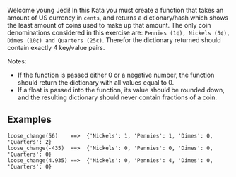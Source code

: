 Welcome young Jedi! In this Kata you must create a function that takes an amount of US currency in `cents`, and returns a dictionary/hash which shows the least amount of coins used to make up that amount. The only coin denominations considered in this exercise are: `Pennies (1¢), Nickels (5¢), Dimes (10¢) and Quarters (25¢)`.
Therefor the dictionary returned should contain exactly 4 key/value pairs.

Notes:

* If the function is passed either 0 or a negative number, the function should return the dictionary with all values equal to 0.
* If a float is passed into the function, its value should be rounded down, and the resulting dictionary should never contain fractions of a coin.


## Examples
```
loose_change(56)    ==>  {'Nickels': 1, 'Pennies': 1, 'Dimes': 0, 'Quarters': 2}
loose_change(-435)  ==>  {'Nickels': 0, 'Pennies': 0, 'Dimes': 0, 'Quarters': 0}
loose_change(4.935) ==>  {'Nickels': 0, 'Pennies': 4, 'Dimes': 0, 'Quarters': 0}
```